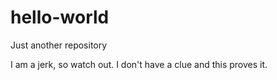 # hello-world
Just another repository

I am a jerk, so watch out.  I don't have a clue and this proves it.
